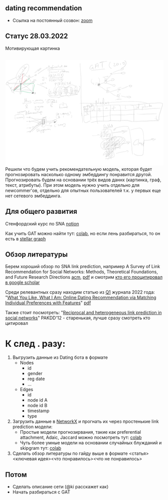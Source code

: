 ## dating recommendation

* Ссылка на постоянный созвон: [zoom](https://us02web.zoom.us/j/84017944503?pwd=Y3paWTUzbXkrQWU2RGkyb21nQk1wdz09)

## Статус 28.03.2022

Мотивирующая картинка
##
![63cb813ed6b4ca81fc2fb2aad827ce3a.png](Images/63cb813ed6b4ca81fc2fb2aad827ce3a.png)
Решили что будем учить рекомендательную модель, которая будет прогнозировать насколько одному эмбеддингу понравится другой. Прогнозировать будем на основании трёх видов даннх (картинка, граф, текст, атрибуты). При этом модель нужно учить отдельно для newcommer'ов, отдельно для опытных пользователей т.к. у первых еще нет сетевого эмбеддинга.

## Для общего развития
Стенфордский курс по SNA [notion](https://www.notion.so/yads/Sberloga-with-Graphs-12fafe3224e1483eb435a16aa990e1a1)


Как учить GAT можно найти тут: [colab](https://github.com/gordicaleksa/pytorch-GAT/blob/main/The%20Annotated%20GAT%20(Cora).ipynb), но если лень разбираться, то он есть в [stellar graph](https://stellargraph.readthedocs.io/en/stable/)


## Обзор литературы
Берем хороший обзор по SNA link prediction, например A Survey of Link Recommendation for Social Networks: Methods, Theoretical Foundations, and Future Research Directions [acm](https://dl.acm.org/doi/10.1145/3131782), [pdf](https://dl.acm.org/doi/pdf/10.1145/3131782) и смотрим [кто его процитировал в google scholar](https://scholar.google.com/scholar?hl=ru&as_sdt=2005&sciodt=0%2C5&as_ylo=2018&cites=13239567524783213560&scipsc=1&q=graph+attention+networks&btnG=&oq=graph+attention+)

Среди релевантных сразу находим статью из [Q1](https://www.scimagojr.com/journalsearch.php?q=17362&tip=sid&clean=0) журнала 2022 года: "[What You Like, What I Am: Online Dating Recommendation via Matching Individual Preferences with Features](https://ieeexplore.ieee.org/abstract/document/9706322)" [pdf](https://dl.dropboxusercontent.com/s/i5bowxdgt3h08wc/What_You_Like_What_I_Am_Online_Dating_Recommendation_via_Matching_Individual_Preferences_with_Features.pdf)

Также стоит посмотреть:
"[Reciprocal and heterogeneous link prediction in social networks](https://dl.acm.org/doi/10.1007/978-3-642-30220-6_17)" PAKDD'12 - старенькая, лучше сразу смотреть кто цитировал

# К след . разу:
1. Выгрузить данные из Dating бота в формате
    * Nodes
        * id
        * gender
        * reg date
        * …
     * Edges
         * id
         * node id A
         * node id B
         * timestamp
         * type
2. Загрузить данные в [NetworkX](https://networkx.org/documentation/stable/reference/readwrite/index.html) и прогнать их через простенькие link prediction модели:
    * Простые модели прогнозирвания, такие как preferential attachment, Adaic, Jaccard можно посмотреть тут: [colab](https://drive.google.com/file/d/1IVfBKPJo2rPHXgNim73WyYrj_ACtubcU/view?usp=sharing)
    * Чуть более умные модели на основании случайных блужданий и skipgram тут: [colab](https://drive.google.com/file/d/1PYNFGH5kHZwrX_hCykIyJpD6tyqZWioN/view?usp=sharing)
3. Сделать обзор литературы по гайду выше в формате <статья><ключевая идея><что понравилось><что не понравилось>

## Потом
* Сделать описание сети (@ki расскажет как)
* Начать разбираться с GAT